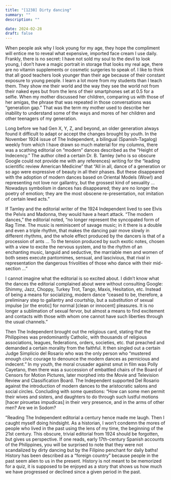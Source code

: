 ```yaml
---
title: "[1238] Dirty dancing"
summary: ""
description: ""

date: 2024-02-28
draft: false
---
```


When people ask why I look young for my age, they hope the compliment will entice me to reveal what expensive, imported face cream I use daily. Frankly, there is no secret: I have not sold my soul to the devil to look young, I don’t have a magic portrait in storage that looks my real age, there are no vitamin supplements or cosmetic surgeries to speak of. I like to think that all good teachers look younger than their age because of their constant exposure to young people. I learn a lot more from my students than I teach them. They show me their world and the way they see the world not from their naked eyes but from the lens of their smartphones set at 0.5 for a selfie. When my mother discussed her children, comparing us with those of her amigas, the phrase that was repeated in those conversations was “generation gap.” That was the term my mother used to describe her inability to understand some of the ways and mores of her children and other teenagers of my generation.

Long before we had Gen X, Y, Z, and beyond, an older generation always found it difficult to adapt or accept the changes brought by youth. In the November 1924 issue of The Independent, a bilingual (Spanish-Tagalog) weekly from which I have drawn so much material for my columns, there was a scathing editorial on “modern” dances described as the “Height of Indecency.” The author cited a certain Dr. B. Tamley (who is so obscure Google could not provide me with any references) writing for the “leading scientific review American Medicine” that “All in all, dance of a generation or so ago were expressive of beauty in all their phases. But these disappeared with the adoption of modern dances based on Oriental Models (Wow!) and representing not love nor gallantry, but the grossest kind of sexuality … Nowadays symbolism in dances has disappeared; they are no longer the poetry of emotion; they are the most obscene re-presentation, not imitation of certain lewd acts.”

If Tamley and the editorial writer of the 1924 Independent lived to see Elvis the Pelvis and Madonna, they would have a heart attack. “The modern dances,” the editorial noted, “no longer represent the syncopated form of Rag Time. The music is reminiscent of savage music; in it there is a double and even a triple rhythm, that makes the dancing pair move slowly in different rhythms, and the whole effect produced by the dancers is that of a procession of ants … To the tension produced by such exotic notes, chosen with a view to excite the nervous system, and to the rhythm of an enchanting music, languid and seductive, the marriable men and women of both sexes execute pantomimes, sensual, and lascivious, that rival in representation the dangerous frivolities of those who dance with their mid-section …”

I cannot imagine what the editorial is so excited about. I didn’t know what the dances the editorial complained about were without consulting Google: Shimmy, Jazz, Choppy, Turkey Trot, Tango, Maxis, Hesitation, etc. Instead of being a means for socializing, modern dance “ceased to be, therefore, a preliminary step to gallantry and courtship, but a substitution of sexual impulse [or the erotic] for normal [clean or innocent] pleasures. It is no longer a sublimation of sexual fervor, but almost a means to find excitement and contacts with those with whom one cannot have such liberties through the usual channels.”

Then The Independent brought out the religious card, stating that the Philippines was predominantly Catholic, with thousands of religious associations, leagues, federations, orders, societies, etc. that preached and demanded a certain morality from the faithful. It then singled out a certain Judge Simplicio del Rosario who was the only person who “mustered enough civic courage to denounce the modern dances as pernicious and indecent.” In my youth, the moral crusader against smut in film was Polly Cayetano, then there was a succession of embattled chairs of the Board of Censors for Motion Pictures, later morphed into the Movie and Television Review and Classification Board. The Independent supported Del Rosario against the introduction of modern dances to the aristocratic salons and social circles. Concluding with some questions: “How can some men permit their wives and sisters, and daughters to do through such lustful motions [hacer pirouetas impudicas] in their very presence, and in the arms of other men? Are we in Sodom?

”Reading The Independent editorial a century hence made me laugh. Then I caught myself doing hindsight. As a historian, I won’t condemn the mores of people who lived in the past using the lens of my time, the beginning of the 21st century. This obscure, trivial editorial from 1924 should be forgotten, but gives us perspective. If one reads, early 17th-century Spanish accounts of the Philippines, you will be surprised to note that they were not scandalized by dirty dancing but by the Filipino penchant for daily baths! History has been described as a “foreign country” because people in the past seem alien to us in the present. History is not meant to be memorized for a quiz, it is supposed to be enjoyed as a story that shows us how much we have progressed or declined since a given period in the past.
